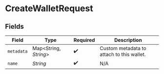 # CreateWalletRequest


## Fields

| Field                                     | Type                                      | Required                                  | Description                               |
| ----------------------------------------- | ----------------------------------------- | ----------------------------------------- | ----------------------------------------- |
| `metadata`                                | Map<String, *String*>                     | :heavy_check_mark:                        | Custom metadata to attach to this wallet. |
| `name`                                    | *String*                                  | :heavy_check_mark:                        | N/A                                       |